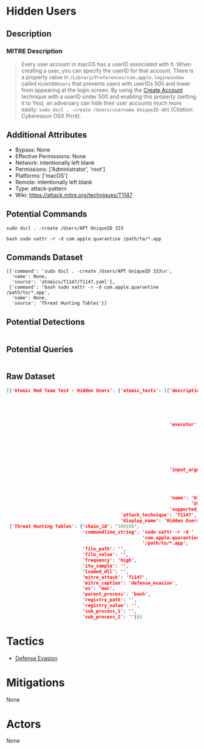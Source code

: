 
# Hidden Users

## Description

### MITRE Description

> Every user account in macOS has a userID associated with it. When creating a user, you can specify the userID for that account. There is a property value in <code>/Library/Preferences/com.apple.loginwindow</code> called <code>Hide500Users</code> that prevents users with userIDs 500 and lower from appearing at the login screen. By using the [Create Account](https://attack.mitre.org/techniques/T1136) technique with a userID under 500 and enabling this property (setting it to Yes), an adversary can hide their user accounts much more easily: <code>sudo dscl . -create /Users/username UniqueID 401</code> (Citation: Cybereason OSX Pirrit).

## Additional Attributes

* Bypass: None
* Effective Permissions: None
* Network: intentionally left blank
* Permissions: ['Administrator', 'root']
* Platforms: ['macOS']
* Remote: intentionally left blank
* Type: attack-pattern
* Wiki: https://attack.mitre.org/techniques/T1147

## Potential Commands

```
sudo dscl . -create /Users/APT UniqueID 333

bash sudo xattr -r -d com.apple.quarantine /path/to/*.app
```

## Commands Dataset

```
[{'command': 'sudo dscl . -create /Users/APT UniqueID 333\n',
  'name': None,
  'source': 'atomics/T1147/T1147.yaml'},
 {'command': 'bash sudo xattr -r -d com.apple.quarantine /path/to/*.app',
  'name': None,
  'source': 'Threat Hunting Tables'}]
```

## Potential Detections

```json

```

## Potential Queries

```json

```

## Raw Dataset

```json
[{'Atomic Red Team Test - Hidden Users': {'atomic_tests': [{'description': 'Add '
                                                                           'a '
                                                                           'hidden '
                                                                           'user '
                                                                           'on '
                                                                           'MacOS\n',
                                                            'executor': {'command': 'sudo '
                                                                                    'dscl '
                                                                                    '. '
                                                                                    '-create '
                                                                                    '/Users/#{user_name} '
                                                                                    'UniqueID '
                                                                                    '333\n',
                                                                         'name': 'sh'},
                                                            'input_arguments': {'user_name': {'default': 'APT',
                                                                                              'description': 'username '
                                                                                                             'to '
                                                                                                             'add',
                                                                                              'type': 'string'}},
                                                            'name': 'Hidden '
                                                                    'Users',
                                                            'supported_platforms': ['macos']}],
                                          'attack_technique': 'T1147',
                                          'display_name': 'Hidden Users'}},
 {'Threat Hunting Tables': {'chain_id': '100196',
                            'commandline_string': 'sudo xattr -r -d '
                                                  'com.apple.quarantine '
                                                  '/path/to/*.app',
                            'file_path': '',
                            'file_value': '',
                            'frequency': 'high',
                            'itw_sample': '',
                            'loaded_dll': '',
                            'mitre_attack': 'T1147',
                            'mitre_caption': 'defense_evasion',
                            'os': 'mac',
                            'parent_process': 'bash',
                            'registry_path': '',
                            'registry_value': '',
                            'sub_process_1': '',
                            'sub_process_2': ''}}]
```

# Tactics


* [Defense Evasion](../tactics/Defense-Evasion.md)


# Mitigations

None

# Actors

None
